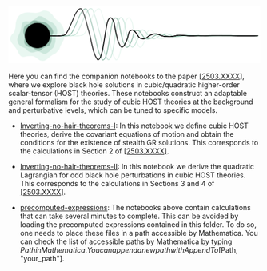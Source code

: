 ![ringcalcs-logo](https://github.com/sergisl/ringdown-calculations/blob/main/ringdcalcs-logo.png)

Here you can find the companion notebooks to the paper [[2503.XXXX]](https://arxiv.org/abs/2503.XXXX), where we explore black hole solutions in cubic/quadratic higher-order scalar-tensor (HOST) theories. These notebooks construct an adaptable general formalism for the study of cubic HOST theories at
the background and perturbative levels, which can be tuned to specific models.

- [Inverting-no-hair-theorems-I](https://github.com/sergisl/ringdown-calculations/blob/main/Inverting-no-hair-theorems/Inverting-no-hair-theorems-I.nb): In this notebook we define cubic HOST theories, derive the covariant equations of motion and obtain the conditions for the existence of stealth GR solutions. This corresponds to the calculations in Section 2 of [[2503.XXXX]](https://arxiv.org/abs/2503.XXXX).

- [Inverting-no-hair-theorems-II](https://github.com/sergisl/ringdown-calculations/blob/main/Inverting-no-hair-theorems/Inverting-no-hair-theorems-II.nb): In this notebook we derive the quadratic Lagrangian for odd black hole perturbations in cubic HOST theories. This corresponds to the calculations in Sections 3 and 4 of [[2503.XXXX]](https://arxiv.org/abs/2503.XXXX).

- [precomputed-expressions](https://github.com/sergisl/ringdown-calculations/tree/main/Inverting-no-hair-theorems/precomputed-expressions): The notebooks above contain calculations that can take several minutes to complete. This can be avoided by loading the precomputed expressions contained in this folder. To do so, one needs to place these files in a path accessible by Mathematica. You can check the list of accessible paths by Mathematica by typing $Path in Mathematica. You can append a new path with AppendTo[$Path, "your_path"].
